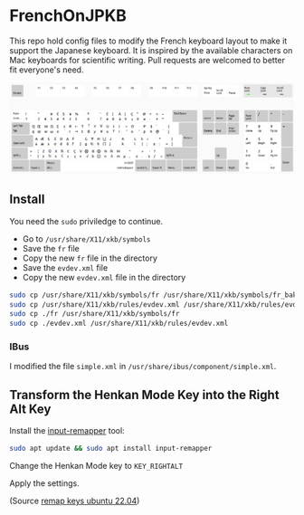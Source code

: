 # FrenchOnJPKB
This repo hold config files to modify the French keyboard layout to make it support the Japanese keyboard. It is inspired by the available characters on Mac keyboards for scientific writing. Pull requests are welcomed to better fit everyone's need.

![Layout](layout.png)

## Install
You need the `sudo` priviledge to continue.

- Go to `/usr/share/X11/xkb/symbols`
- Save the `fr` file
- Copy the new `fr` file in the directory
- Save the `evdev.xml` file
- Copy the new `evdev.xml` file in the directory

```bash
sudo cp /usr/share/X11/xkb/symbols/fr /usr/share/X11/xkb/symbols/fr_bak
sudo cp /usr/share/X11/xkb/rules/evdev.xml /usr/share/X11/xkb/rules/evdev_bak.xml
sudo cp ./fr /usr/share/X11/xkb/symbols/fr
sudo cp ./evdev.xml /usr/share/X11/xkb/rules/evdev.xml
```

### IBus
I modified the file `simple.xml` in `/usr/share/ibus/component/simple.xml`. 

## Transform the Henkan Mode Key into the Right Alt Key

Install the [input-remapper](https://github.com/sezanzeb/input-remapper) tool:
```bash
sudo apt update && sudo apt install input-remapper
```

Change the Henkan Mode key to `KEY_RIGHTALT`

Apply the settings.

(Source [remap keys ubuntu 22.04](https://fostips.com/remap-keys-ubuntu-22-04/))
